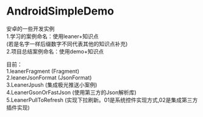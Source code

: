 # AndroidSimpleDemo  
安卓的一些开发实例  
	1.学习的案例命名：使用leaner+知识点   
	  (若是名字一样后缀数字不同代表其他的知识点补充)  
	2.项目总结案例命名：使用demo+知识点   
    
  
目前：    
	1.leanerFragment (Fragment)    
	2.leanerJsonFormat (JsonFormat)   
	3.LeanerJpush  (集成极光推送小案例)  
	4.LeanerGsonOrFastJson (使用第三方的Json解析库)  
	5.LeanerPullToRefresh (实现下拉刷新。01是系统控件实现方式,02是集成第三方插件实现)  


